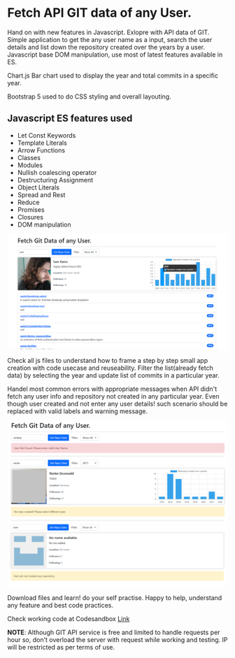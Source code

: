 # Fetch API GIT data of any User.
Hand on with new features in Javascript. Exlopre with API data of GIT.
Simple application to get the any user name as a input, search the user details and list down the repository created over the years by a user. Javascript base DOM manipulation, use most of latest features available in ES.

Chart.js Bar chart used to display the year and total commits in a specific year.

Bootstrap 5 used to do CSS styling and overall layouting.

## Javascript ES features used
- Let Const Keywords
- Template Literals
- Arrow Functions
- Classes
- Modules
- Nullish coalescing operator
- Destructuring Assignment
- Object Literals
- Spread and Rest
- Reduce
- Promises
- Closures
- DOM manipulation

![Snap of Web UI](/GIT-DataUI.png "Snap of UI")

Check all js files to understand how to frame a step by step small app creation with code usecase and reuseability. 
Filter the list(already fetch data) by selecting the year and update list of commits in a particular year.

Handel most common errors with appropriate messages when API didn't fetch any user info and repository not created in any particular year. Even though user created and not enter any user details! such scenario should be replaced with valid labels and warning message.

![Snap of Error Handeling](/error_handeling.png "Snap of Error Handeling")

Download files and learn! do your self practise. Happy to help, understand any feature and best code practices.

Check working code at Codesandbox [Link](https://codesandbox.io/embed/nostalgic-carson-zwm8qd?fontsize=14&hidenavigation=1&theme=dark&view=preview)

**NOTE**: Although GIT API service is free and limited to handle requests per hour so, don't overload the server with request while working and testing. IP will be restricted as per terms of use.
